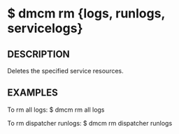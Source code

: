 $ dmcm rm <service> {logs, runlogs, servicelogs}
=======

DESCRIPTION
-------
  Deletes the specified service resources.


EXAMPLES
--------
  To rm all logs:
    $ dmcm rm all logs

  To rm dispatcher runlogs:
    $ dmcm rm dispatcher runlogs
